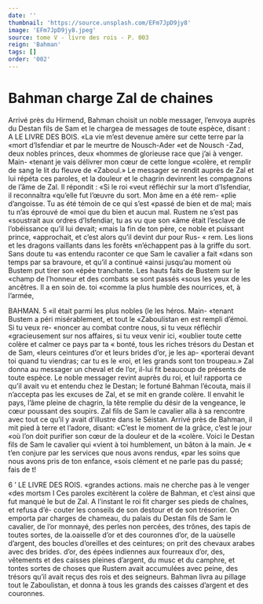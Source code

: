 ```yaml
---
date: ''
thumbnail: 'https://source.unsplash.com/EFm7JpD9jy8'
image: 'EFm7JpD9jy8.jpeg'
source: tome V - livre des rois - P. 003
reign: 'Bahman'
tags: []
order: '002'
---
```


# Bahman charge Zal de chaines

Arrivé près du Hirmend, Bahman choisit un noble messager, l’envoya auprès du Destan fils de Sam
et le chargea de messages de toute espèce, disant :
A LE LIVRE DES BOIS.
«La vie m’est devenue amère sur cette terre par la
«mort d’Isfendiar et par le meurtre de Nousch-Ader
«et de Nousch -Zad, deux nobles princes, deux «hommes de glorieuse race que j’ai à venger. Main-
«tenant je vais délivrer mon cœur de cette longue
«colère, et remplir de sang le lit du fleuve de «Zaboul.»
Le messager se rendit auprès de Zal et lui répéta
ces paroles, et la douleur et le chagrin devinrent les compagnons de l’âme de Zal. Il répondit : «Si le roi
«veut réfléchir sur la mort d’Isfendiar, il reconnaîtra
«qu’elle fut l’œuvre du sort. Mon âme en a été rem-
«plie d’angoisse. Tu as été témoin de ce qui s’est
«passé de bien et de mal; mais tu n’as éprouvé de
«moi que du bien et aucun mal. Rustem ne s’est pas «soustrait aux ordres d’Isfendiar, tu as vu que son
«âme était l’esclave de l’obéissance qu’il lui devait;
«mais la fin de ton père, ce noble et puissant prince, «approchait, et c’est alors qu’il devint dur pour Rus-
« rem. Les lions et les dragons vaillants dans les forêts «n’échappent pas à la griffe du sort. Sans doute tu
«as entendu raconter ce que Sam le cavalier a fait «dans son temps par sa bravoure, et qu’il a continué
«ainsi jusqu’au moment où Bustem put tirer son «épée tranchante. Les hauts faits de Bustem sur le «champ de l’honneur et des combats se sont passés «sous les yeux de les ancêtres. Il a en soin de. toi «comme la plus humble des nourrices, et, à l’armée,

BAHMAN. 5 «il était parmi les plus nobles (le les héros. Main-
«tenant Bustem a péri misérablement, et tout le «Zaboulistan en est rempli d’émoi. Si tu veux re- «noncer au combat contre nous, si tu veux réfléchir «gracieusement sur nos affaires, si tu veux venir ici, «oublier toute cette colère et calmer ce pays par ta « bonté, tous les riches trésors du Destan et de Sam, «leurs ceintures d’or et leurs brides d’or, je les ap- «porterai devant toi quand tu viendras; car tu es le «roi, et les grands sont ton troupeau.»
Zal donna au messager un cheval et de l’or, il-lui
fit beaucoup de présents de toute espèce. Le noble
messager revint auprès du roi, et lui! rapporta ce
qu’il avait vu et entendu chez le Destan; le fortuné
Bahman l’écouta, mais il n’accepta pas les excuses
de Zal, et se mit en grande colère. Il envahit le
pays, l’âme pleine de chagrin, la tête remplie du
désir de la vengeance, le cœur poussant des soupirs.
Zal fils de Sam le cavalier alla à sa rencontre avec tout ce qu’il y avait d’illustre dans le Séistan. Arrivé
près de Bahman, il mit pied à terre et l’adore, disant: «C’est le moment de la grâce, c’est le jour
«où l’on doit purifier son cœur de la douleur et de la «colère. Voici le Destan fils de Sam le cavalier qui «vient à toi humblement, un bâton à la main. Je
« t’en conjure par les services que nous avons rendus, «par les soins que nous avons pris de ton enfance, «sois clément et ne parle pas du passé; fais de
t!

6 ’ LE LIVRE DES ROIS.
«grandes actions. mais ne cherche pas à le venger
«des mortsm I
Ces paroles excitèrent la colère de Bahman, et
c’est ainsi que fut manqué le but de Zal. A l’instant
le roi fit charger ses pieds de chaînes, et refusa d’é- couter les conseils de son destour et de son trésorier.
On emporta par charges de chameau, du palais du
Destan fils de Sam le cavalier, de l’or monnayé,
des perles non percées, des trônes, des tapis de
toutes sortes, de la.oaisselle d’or et des couronnes d’or, de la uaùselle d’argent, des boucles d’oreilles
et des ceintures; on prit des chevaux arabes avec des brides. d’or, des épées indiennes aux fourreaux d’or,
des, vêtements et des caisses pleines d’argent, du musc et du camphre, et tontes sortes de choses que Rustem avait accumulées avec peine, des trésors
qu’il avait reçus des rois et des seigneurs. Bahman
livra au pillage tout le Zaboulistan, et donna à tous les grands des caisses d’argent et des couronnes.
